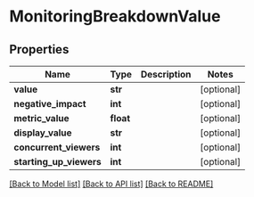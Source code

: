 # MonitoringBreakdownValue

## Properties
Name | Type | Description | Notes
------------ | ------------- | ------------- | -------------
**value** | **str** |  | [optional]
**negative_impact** | **int** |  | [optional]
**metric_value** | **float** |  | [optional]
**display_value** | **str** |  | [optional]
**concurrent_viewers** | **int** |  | [optional]
**starting_up_viewers** | **int** |  | [optional]

[[Back to Model list]](../README.md#documentation-for-models) [[Back to API list]](../README.md#documentation-for-api-endpoints) [[Back to README]](../README.md)


